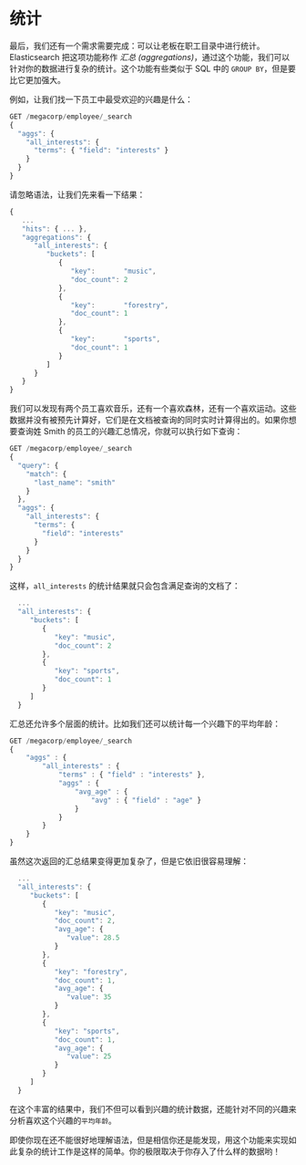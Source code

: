 # 统计

最后，我们还有一个需求需要完成：可以让老板在职工目录中进行统计。Elasticsearch 把这项功能称作 _汇总 (aggregations)_，通过这个功能，我们可以针对你的数据进行复杂的统计。这个功能有些类似于 SQL 中的 `GROUP BY`，但是要比它更加强大。

例如，让我们找一下员工中最受欢迎的兴趣是什么：

```js
GET /megacorp/employee/_search
{
  "aggs": {
    "all_interests": {
      "terms": { "field": "interests" }
    }
  }
}
```

请忽略语法，让我们先来看一下结果：

```js
{
   ...
   "hits": { ... },
   "aggregations": {
      "all_interests": {
         "buckets": [
            {
               "key":       "music",
               "doc_count": 2
            },
            {
               "key":       "forestry",
               "doc_count": 1
            },
            {
               "key":       "sports",
               "doc_count": 1
            }
         ]
      }
   }
}
```
我们可以发现有两个员工喜欢音乐，还有一个喜欢森林，还有一个喜欢运动。这些数据并没有被预先计算好，它们是在文档被查询的同时实时计算得出的。如果你想要查询姓 Smith 的员工的兴趣汇总情况，你就可以执行如下查询：

```js
GET /megacorp/employee/_search
{
  "query": {
    "match": {
      "last_name": "smith"
    }
  },
  "aggs": {
    "all_interests": {
      "terms": {
        "field": "interests"
      }
    }
  }
}
```
这样，`all_interests` 的统计结果就只会包含满足查询的文档了：

```js
  ...
  "all_interests": {
     "buckets": [
        {
           "key": "music",
           "doc_count": 2
        },
        {
           "key": "sports",
           "doc_count": 1
        }
     ]
  }
```
汇总还允许多个层面的统计。比如我们还可以统计每一个兴趣下的平均年龄：

```js
GET /megacorp/employee/_search
{
    "aggs" : {
        "all_interests" : {
            "terms" : { "field" : "interests" },
            "aggs" : {
                "avg_age" : {
                    "avg" : { "field" : "age" }
                }
            }
        }
    }
}
```
虽然这次返回的汇总结果变得更加复杂了，但是它依旧很容易理解：

```js
  ...
  "all_interests": {
     "buckets": [
        {
           "key": "music",
           "doc_count": 2,
           "avg_age": {
              "value": 28.5
           }
        },
        {
           "key": "forestry",
           "doc_count": 1,
           "avg_age": {
              "value": 35
           }
        },
        {
           "key": "sports",
           "doc_count": 1,
           "avg_age": {
              "value": 25
           }
        }
     ]
  }
```
在这个丰富的结果中，我们不但可以看到兴趣的统计数据，还能针对不同的兴趣来分析喜欢这个兴趣的`平均年龄`。

即使你现在还不能很好地理解语法，但是相信你还是能发现，用这个功能来实现如此复杂的统计工作是这样的简单。你的极限取决于你存入了什么样的数据哟！
